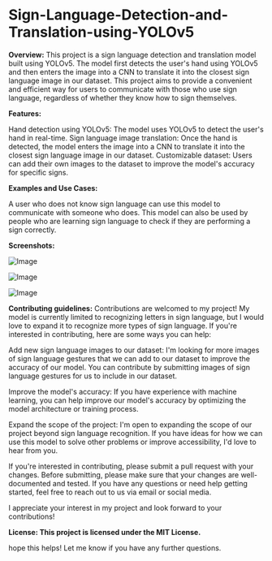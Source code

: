 # Sign-Language-Detection-and-Translation-using-YOLOv5
**Overview:** This project is a sign language detection and translation model built using YOLOv5. The model first detects the user's hand using YOLOv5 and then enters the image into a CNN to translate it into the closest sign language image in our dataset. This project aims to provide a convenient and efficient way for users to communicate with those who use sign language, regardless of whether they know how to sign themselves.

**Features:**

Hand detection using YOLOv5: The model uses YOLOv5 to detect the user's hand in real-time.
Sign language image translation: Once the hand is detected, the model enters the image into a CNN to translate it into the closest sign language image in our dataset.
Customizable dataset: Users can add their own images to the dataset to improve the model's accuracy for specific signs.

**Examples and Use Cases:**

A user who does not know sign language can use this model to communicate with someone who does.
This model can also be used by people who are learning sign language to check if they are performing a sign correctly.

**Screenshots:**

![Image](https://user-images.githubusercontent.com/103205660/221358204-620a3595-b550-47ad-8e03-2a7338a34ffe.jpg)



![Image](https://user-images.githubusercontent.com/103205660/221358209-ecf2fdca-a885-4397-be50-3d65e2ed35bc.jpg)



![Image](https://user-images.githubusercontent.com/103205660/221358218-04febd58-a5dc-4433-b6d6-097539ccb7a3.jpg)

**Contributing guidelines:** Contributions are welcomed to my project! My model is currently limited to recognizing letters in sign language, but I would love to expand it to recognize more types of sign language. If you're interested in contributing, here are some ways you can help:

Add new sign language images to our dataset: I'm looking for more images of sign language gestures that we can add to our dataset to improve the accuracy of our model. You can contribute by submitting images of sign language gestures for us to include in our dataset.

Improve the model's accuracy: If you have experience with machine learning, you can help improve our model's accuracy by optimizing the model architecture or training process.

Expand the scope of the project: I'm open to expanding the scope of our project beyond sign language recognition. If you have ideas for how we can use this model to solve other problems or improve accessibility, I'd love to hear from you.

If you're interested in contributing, please submit a pull request with your changes. Before submitting, please make sure that your changes are well-documented and tested. If you have any questions or need help getting started, feel free to reach out to us via email or social media.

I appreciate your interest in my project and look forward to your contributions!

**License: This project is licensed under the MIT License.**

hope this helps! Let me know if you have any further questions.
